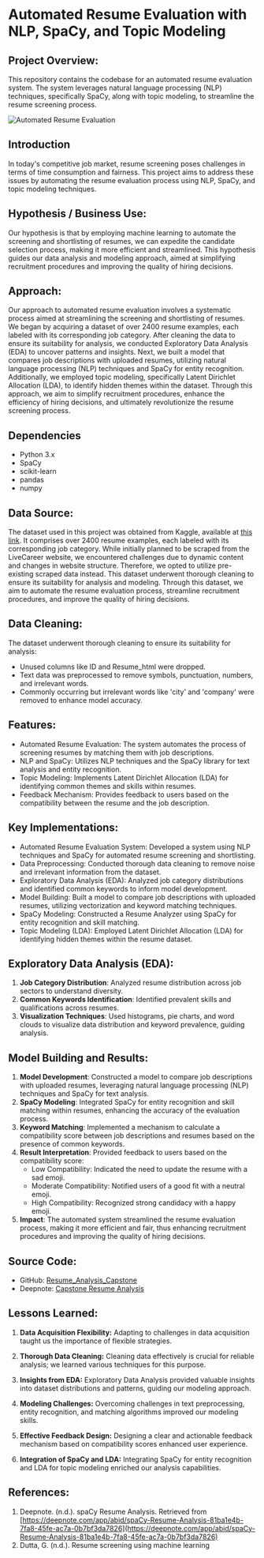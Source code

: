 # Automated Resume Evaluation with NLP, SpaCy, and Topic Modeling

## Project Overview:
This repository contains the codebase for an automated resume evaluation system. The system leverages natural language processing (NLP) techniques, specifically SpaCy, along with topic modeling, to streamline the resume screening process.

![Automated Resume Evaluation](https://user-images.githubusercontent.com/72379583/201525319-7c22e5f9-83f8-4053-94fa-6d279b5447af.png)

## Introduction
In today's competitive job market, resume screening poses challenges in terms of time consumption and fairness. This project aims to address these issues by automating the resume evaluation process using NLP, SpaCy, and topic modeling techniques.

## Hypothesis / Business Use:
Our hypothesis is that by employing machine learning to automate the screening and shortlisting of resumes, we can expedite the candidate selection process, making it more efficient and streamlined. This hypothesis guides our data analysis and modeling approach, aimed at simplifying recruitment procedures and improving the quality of hiring decisions.

## Approach:
Our approach to automated resume evaluation involves a systematic process aimed at streamlining the screening and shortlisting of resumes. We began by acquiring a dataset of over 2400 resume examples, each labeled with its corresponding job category. After cleaning the data to ensure its suitability for analysis, we conducted Exploratory Data Analysis (EDA) to uncover patterns and insights. Next, we built a model that compares job descriptions with uploaded resumes, utilizing natural language processing (NLP) techniques and SpaCy for entity recognition. Additionally, we employed topic modeling, specifically Latent Dirichlet Allocation (LDA), to identify hidden themes within the dataset. Through this approach, we aim to simplify recruitment procedures, enhance the efficiency of hiring decisions, and ultimately revolutionize the resume screening process.

## Dependencies
- Python 3.x
- SpaCy
- scikit-learn
- pandas
- numpy

## Data Source:
The dataset used in this project was obtained from Kaggle, available at [this link](https://www.kaggle.com/datasets/snehaanbhawal/resume-dataset). It comprises over 2400 resume examples, each labeled with its corresponding job category. While initially planned to be scraped from the LiveCareer website, we encountered challenges due to dynamic content and changes in website structure. Therefore, we opted to utilize pre-existing scraped data instead. This dataset underwent thorough cleaning to ensure its suitability for analysis and modeling. Through this dataset, we aim to automate the resume evaluation process, streamline recruitment procedures, and improve the quality of hiring decisions.

## Data Cleaning:
The dataset underwent thorough cleaning to ensure its suitability for analysis:
- Unused columns like ID and Resume_html were dropped.
- Text data was preprocessed to remove symbols, punctuation, numbers, and irrelevant words.
- Commonly occurring but irrelevant words like 'city' and 'company' were removed to enhance model accuracy.

## Features:
- Automated Resume Evaluation: The system automates the process of screening resumes by matching them with job descriptions.
- NLP and SpaCy: Utilizes NLP techniques and the SpaCy library for text analysis and entity recognition.
- Topic Modeling: Implements Latent Dirichlet Allocation (LDA) for identifying common themes and skills within resumes.
- Feedback Mechanism: Provides feedback to users based on the compatibility between the resume and the job description.

## Key Implementations:
- Automated Resume Evaluation System: Developed a system using NLP techniques and SpaCy for automated resume screening and shortlisting.
- Data Preprocessing: Conducted thorough data cleaning to remove noise and irrelevant information from the dataset.
- Exploratory Data Analysis (EDA): Analyzed job category distributions and identified common keywords to inform model development.
- Model Building: Built a model to compare job descriptions with uploaded resumes, utilizing vectorization and keyword matching techniques.
- SpaCy Modeling: Constructed a Resume Analyzer using SpaCy for entity recognition and skill matching.
- Topic Modeling (LDA): Employed Latent Dirichlet Allocation (LDA) for identifying hidden themes within the resume dataset.

## Exploratory Data Analysis (EDA):
1. **Job Category Distribution**: Analyzed resume distribution across job sectors to understand diversity.
2. **Common Keywords Identification**: Identified prevalent skills and qualifications across resumes.
3. **Visualization Techniques**: Used histograms, pie charts, and word clouds to visualize data distribution and keyword prevalence, guiding analysis.

## Model Building and Results:
1. **Model Development**: Constructed a model to compare job descriptions with uploaded resumes, leveraging natural language processing (NLP) techniques and SpaCy for text analysis.
2. **SpaCy Modeling**: Integrated SpaCy for entity recognition and skill matching within resumes, enhancing the accuracy of the evaluation process.
3. **Keyword Matching**: Implemented a mechanism to calculate a compatibility score between job descriptions and resumes based on the presence of common keywords.
4. **Result Interpretation**: Provided feedback to users based on the compatibility score:
   - Low Compatibility: Indicated the need to update the resume with a sad emoji.
   - Moderate Compatibility: Notified users of a good fit with a neutral emoji.
   - High Compatibility: Recognized strong candidacy with a happy emoji.
5. **Impact**: The automated system streamlined the resume evaluation process, making it more efficient and fair, thus enhancing recruitment procedures and improving the quality of hiring decisions.

## Source Code:
- GitHub: [Resume_Analysis_Capstone](https://github.com/Jagadeesh-Sunkara/Resume_Analysis_Capstone)
- Deepnote: [Capstone Resume Analysis](https://deepnote.com/app/capstone-resume-analysis/Resume-Analysis-b8d3f3f0-fa5d-48c0-8f8e-c97ad3726e67)

## Lessons Learned:

1. **Data Acquisition Flexibility:** Adapting to challenges in data acquisition taught us the importance of flexible strategies.
  
2. **Thorough Data Cleaning:** Cleaning data effectively is crucial for reliable analysis; we learned various techniques for this purpose.

3. **Insights from EDA:** Exploratory Data Analysis provided valuable insights into dataset distributions and patterns, guiding our modeling approach.

4. **Modeling Challenges:** Overcoming challenges in text preprocessing, entity recognition, and matching algorithms improved our modeling skills.

5. **Effective Feedback Design:** Designing a clear and actionable feedback mechanism based on compatibility scores enhanced user experience.

6. **Integration of SpaCy and LDA:** Integrating SpaCy for entity recognition and LDA for topic modeling enriched our analysis capabilities.


## References:
1. Deepnote. (n.d.). spaCy Resume Analysis. Retrieved from [https://deepnote.com/app/abid/spaCy-Resume-Analysis-81ba1e4b-7fa8-45fe-ac7a-0b7bf3da7826](https://deepnote.com/app/abid/spaCy-Resume-Analysis-81ba1e4b-7fa8-45fe-ac7a-0b7bf3da7826)
2. Dutta, G. (n.d.). Resume screening using machine learning

